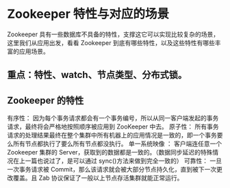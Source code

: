 # Zookeeper 特性与对应的场景
Zookeeper 具有一些数据库不具备的特性，支撑这它可以实现比较复杂的场景，这里我们从应用出发，看看 Zookeeper 到底有哪些特性，以及这些特性有哪些丰富的应用场景。
## 重点：特性、watch、节点类型、分布式锁。

## Zookeeper 的特性

有序性： 因为每个事务请求都会有一个事务编号，所以从同一客户端发起的事务请求，最终将会严格地按照顺序被应用到 ZooKeeper 中去。 
原子性： 所有事务请求的处理结果最终在整个集群中所有机器上的应用情况是一致的，即一个事务要么所有节点都执行了要么所有节点都没执行。 
单一系统映像 ： 客户端连任意一个 Zookeeper 集群的 Server，获取到的数据都是一致的。（数据同步延迟的特殊情况在上一篇也说过了，是可以通过 sync()方法来做到完全一致的） 
可靠性： 一旦一次事务请求被 Commit，那么该请求就会被大部分节点持久化，直到被下一次更改覆盖。且 Zab 协议保证了一般以上节点存活集群就能正常运行。